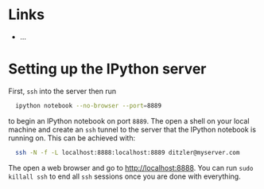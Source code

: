 # Links
* ...

# Setting up the IPython server

First, `ssh` into the server then run 
```bash
  ipython notebook --no-browser --port=8889
```
to begin an IPython notebook on port `8889`. The open a shell on your local machine and create an `ssh` tunnel to the server that the IPython notebook is running on. This can be achieved with:
```bash
  ssh -N -f -L localhost:8888:localhost:8889 ditzler@myserver.com 
``` 
The open a web browser and go to [http://localhost:8888](http://localhost:8888). You can run `sudo killall ssh` to end all `ssh` sessions once you are done with everything. 
